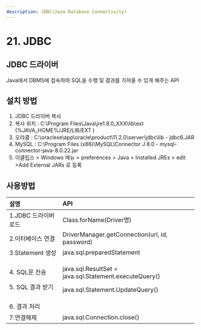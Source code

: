 ```yaml
---
description: JDBC(Java Database Connectivity)
---
```


# 21. JDBC

## JDBC 드라이버

Java에서 DBMS에 접속하여 SQL을 수행 및 결과를 가져올 수 있게 해주는 API

## 설치 방법

1. JDBC 드라이버 복사
2. 복사 위치 : C:\Program Files\Java\jre1.8.0\_XXX\lib\ext \(%JAVA\_HOME%/JRE/LIB/EXT \)
3. 오라클  :  C:\oraclexe\app\oracle\product\11.2.0\server\jdbc\lib - jdbc6.JAR 
4. MySQL :  C:\Program Files \(x86\)\MySQL\Connector J 8.0 - mysql-connector-java-8.0.22.jar
5. 이클립스 &gt; Windows 메뉴 &gt; preferences &gt; Java &gt; Installed JREs &gt; edit  &gt;Add External JARs 로 등록

## 사용방법

<table>
  <thead>
    <tr>
      <th style="text-align:left">&#xC124;&#xBA85;</th>
      <th style="text-align:left">API</th>
    </tr>
  </thead>
  <tbody>
    <tr>
      <td style="text-align:left">1.JDBC &#xB4DC;&#xB77C;&#xC774;&#xBC84; &#xB85C;&#xB4DC;</td>
      <td style="text-align:left">Class.forName(Driver&#xBA85;)</td>
    </tr>
    <tr>
      <td style="text-align:left">2.&#xC774;&#xD130;&#xBCA0;&#xC774;&#xC2A4; &#xC5F0;&#xACB0;</td>
      <td style="text-align:left">DriverManager.getConnection(url, id, password)</td>
    </tr>
    <tr>
      <td style="text-align:left">3.Statement &#xC0DD;&#xC131;</td>
      <td style="text-align:left">java.sql.preparedStatement</td>
    </tr>
    <tr>
      <td style="text-align:left">
        <p>4. SQL&#xBB38; &#xC804;&#xC1A1;</p>
        <p>5. SQL &#xACB0;&#xACFC; &#xBC1B;&#xAE30;</p>
      </td>
      <td style="text-align:left">
        <p>java.sql.ResultSet = java.sql.Statement.executeQuery()</p>
        <p>java.sql.Statement.UpdateQuery()</p>
      </td>
    </tr>
    <tr>
      <td style="text-align:left">6. &#xACB0;&#xACFC; &#xCC98;&#xB9AC;</td>
      <td style="text-align:left"></td>
    </tr>
    <tr>
      <td style="text-align:left">7.&#xC5F0;&#xACB0;&#xD574;&#xC81C;</td>
      <td style="text-align:left">java.sql.Connection.close()</td>
    </tr>
  </tbody>
</table>



